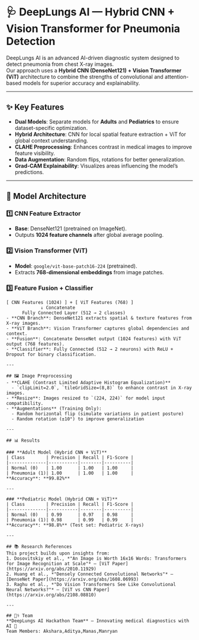 # 🩺 DeepLungs AI — Hybrid CNN + Vision Transformer for Pneumonia Detection

DeepLungs AI is an advanced AI-driven diagnostic system designed to detect pneumonia from chest X-ray images.  
Our approach uses a **Hybrid CNN (DenseNet121) + Vision Transformer (ViT)** architecture to combine the strengths of convolutional and attention-based models for superior accuracy and explainability.

---

## ✨ Key Features
- **Dual Models**: Separate models for **Adults** and **Pediatrics** to ensure dataset-specific optimization.
- **Hybrid Architecture**: CNN for local spatial feature extraction + ViT for global context understanding.
- **CLAHE Preprocessing**: Enhances contrast in medical images to improve feature visibility.
- **Data Augmentation**: Random flips, rotations for better generalization.
- **Grad-CAM Explainability**: Visualizes areas influencing the model’s predictions.

---

## 🧠 Model Architecture

### 1️⃣ CNN Feature Extractor
- **Base**: DenseNet121 (pretrained on ImageNet).
- Outputs **1024 feature channels** after global average pooling.

### 2️⃣ Vision Transformer (ViT)
- **Model**: `google/vit-base-patch16-224` (pretrained).
- Extracts **768-dimensional embeddings** from image patches.

### 3️⃣ Feature Fusion + Classifier
```plaintext
[ CNN Features (1024) ] + [ ViT Features (768) ]
             ↓ Concatenate
      Fully Connected Layer (512 → 2 classes)
- **CNN Branch**: DenseNet121 extracts spatial & texture features from X-ray images.
- **ViT Branch**: Vision Transformer captures global dependencies and context.
- **Fusion**: Concatenate DenseNet output (1024 features) with ViT output (768 features).
- **Classifier**: Fully Connected (512 → 2 neurons) with ReLU + Dropout for binary classification.

---

## 🖼️ Image Preprocessing
- **CLAHE (Contrast Limited Adaptive Histogram Equalization)**  
  - `clipLimit=2.0`, `tileGridSize=(8,8)` to enhance contrast in X-ray images.
- **Resize**: Images resized to `(224, 224)` for model input compatibility.
- **Augmentations** (Training Only):  
  - Random horizontal flip (simulate variations in patient posture)  
  - Random rotation (±10°) to improve generalization

---

## 📊 Results

### **Adult Model (Hybrid CNN + ViT)**
| Class        | Precision | Recall | F1-Score |
|--------------|-----------|--------|----------|
| Normal (0)   | 1.00      | 1.00   | 1.00     |
| Pneumonia (1)| 1.00      | 1.00   | 1.00     |
**Accuracy**: **99.82%** 

---

### **Pediatric Model (Hybrid CNN + ViT)**
| Class        | Precision | Recall | F1-Score |
|--------------|-----------|--------|----------|
| Normal (0)   | 0.99      | 0.97   | 0.98     |
| Pneumonia (1)| 0.98      | 0.99   | 0.99     |
**Accuracy**: **98.8%** (Test set: Pediatric X-rays)

---

## 📚 Research References
This project builds upon insights from:
1. Dosovitskiy et al., *"An Image is Worth 16x16 Words: Transformers for Image Recognition at Scale"* — [ViT Paper](https://arxiv.org/abs/2010.11929)
2. Huang et al., *"Densely Connected Convolutional Networks"* — [DenseNet Paper](https://arxiv.org/abs/1608.06993)
3. Raghu et al., *"Do Vision Transformers See Like Convolutional Neural Networks?"* — [ViT vs CNN Paper](https://arxiv.org/abs/2108.08810)

---

## 👨‍⚕️ Team
**DeepLungs AI Hackathon Team** — Innovating medical diagnostics with AI 🚀
Team Members: Akshara,Aditya,Manas,Manryan